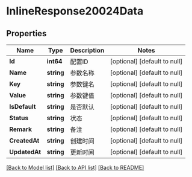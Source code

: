 # InlineResponse20024Data

## Properties
Name | Type | Description | Notes
------------ | ------------- | ------------- | -------------
**Id** | **int64** | 配置ID | [optional] [default to null]
**Name** | **string** | 参数名称 | [optional] [default to null]
**Key** | **string** | 参数键名 | [optional] [default to null]
**Value** | **string** | 参数键值 | [optional] [default to null]
**IsDefault** | **string** | 是否默认 | [optional] [default to null]
**Status** | **string** | 状态 | [optional] [default to null]
**Remark** | **string** | 备注 | [optional] [default to null]
**CreatedAt** | **string** | 创建时间 | [optional] [default to null]
**UpdatedAt** | **string** | 更新时间 | [optional] [default to null]

[[Back to Model list]](../README.md#documentation-for-models) [[Back to API list]](../README.md#documentation-for-api-endpoints) [[Back to README]](../README.md)


